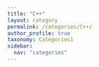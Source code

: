 ```yaml
---
title: "C++"
layout: category
permalink: /categories/C++/
author_profile: true
taxonomy: Categories1
sidebar:
  nav: "categories"
---
```

